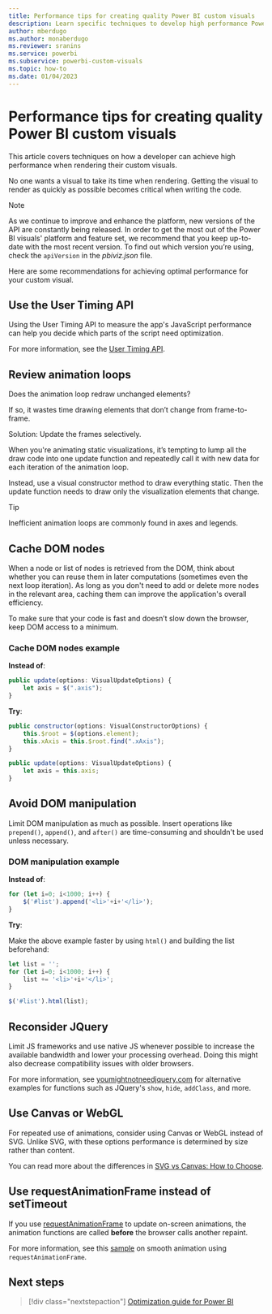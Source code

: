 ```yaml
---
title: Performance tips for creating quality Power BI custom visuals
description: Learn specific techniques to develop high performance Power BI custom visuals for your organization.
author: mberdugo
ms.author: monaberdugo
ms.reviewer: sranins
ms.service: powerbi
ms.subservice: powerbi-custom-visuals
ms.topic: how-to
ms.date: 01/04/2023
---
```

# Performance tips for creating quality Power BI custom visuals

This article covers techniques on how a developer can achieve high performance when rendering their custom visuals.

No one wants a visual to take its time when rendering. Getting the visual to render as quickly as possible becomes critical when writing the code.

> [!NOTE]
> As we continue to improve and enhance the platform, new versions of the API are constantly being released. In order to get the most out of the Power BI visuals' platform and feature set, we recommend that you keep up-to-date with the most recent version. To find out which version you’re using, check the `apiVersion` in the *pbiviz.json* file.

Here are some recommendations for achieving optimal performance for your custom visual.

## Use the User Timing API

Using the User Timing API to measure the app's JavaScript performance can help you decide which parts of the script need optimization.

For more information, see the [User Timing API](https://developer.mozilla.org/en-US/docs/Web/API/User_Timing_API).

## Review animation loops

Does the animation loop redraw unchanged elements?

 If so, it wastes time drawing elements that don’t change from frame-to-frame.

Solution: Update the frames selectively.

When you're animating static visualizations, it’s tempting to lump all the draw code into one update function and repeatedly call it with new data for each iteration of the animation loop.

Instead, use a visual constructor method to draw everything static. Then the update function needs to draw only the visualization elements that change.

   > [!TIP]
   > Inefficient animation loops are commonly found in axes and legends.

## Cache DOM nodes

When a node or list of nodes is retrieved from the DOM, think about whether you can reuse them in later computations (sometimes even the next loop iteration). As long as you don't need to add or delete more nodes in the relevant area, caching them can improve the application's overall efficiency.

To make sure that your code is fast and doesn’t slow down the browser, keep DOM access to a minimum.

### Cache DOM nodes example

**Instead of**:

   ```javascript
   public update(options: VisualUpdateOptions) { 
       let axis = $(".axis"); 
   }
   ```

**Try**:

   ```javascript
   public constructor(options: VisualConstructorOptions) { 
       this.$root = $(options.element); 
       this.xAxis = this.$root.find(".xAxis"); 
   } 
 
   public update(options: VisualUpdateOptions) { 
       let axis = this.axis; 
   }
   ```

## Avoid DOM manipulation

Limit DOM manipulation as much as possible.  Insert operations like `prepend()`, `append()`, and `after()` are time-consuming and shouldn't be used unless necessary.

### DOM manipulation example

**Instead of**:

  ```javascript
  for (let i=0; i<1000; i++) { 
      $('#list').append('<li>'+i+'</li>');
  }
  ```

**Try**:

Make the above example faster by using `html()` and building the list beforehand:

  ```javascript
  let list = ''; 
  for (let i=0; i<1000; i++) { 
      list += '<li>'+i+'</li>'; 
  } 

  $('#list').html(list); 
  ```

## Reconsider JQuery

Limit JS frameworks and use native JS whenever possible to increase the available bandwidth and lower your processing overhead. Doing this might also decrease compatibility issues with older browsers.

For more information, see [youmightnotneedjquery.com](http://youmightnotneedjquery.com/) for alternative examples for functions such as JQuery's `show`, `hide`, `addClass`, and more.  

## Use Canvas or WebGL

For repeated use of animations, consider using Canvas or WebGL instead of SVG. Unlike SVG, with these options performance is determined by size rather than content.

You can read more about the differences in [SVG vs Canvas: How to Choose](/previous-versions/windows/internet-explorer/ie-developer/samples/gg193983(v=vs.85)).

## Use requestAnimationFrame instead of setTimeout

If you use [requestAnimationFrame](https://www.w3.org/TR/animation-timing/) to update on-screen animations, the animation functions are called **before** the browser calls another repaint.

For more information, see this [sample](https://testdrive-archive.azurewebsites.net/Graphics/RequestAnimationFrame/Default.html) on smooth animation using `requestAnimationFrame`.

## Next steps

>[!div class="nextstepaction"]
>[Optimization guide for Power BI](../../guidance/power-bi-optimization.md)
